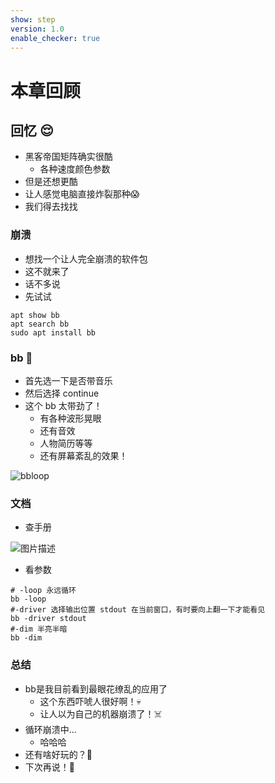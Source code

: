```yaml
---
show: step
version: 1.0
enable_checker: true
---
```


# 本章回顾

## 回忆 😌
- 黑客帝国矩阵确实很酷
	- 各种速度颜色参数
- 但是还想更酷
- 让人感觉电脑直接炸裂那种😱 
- 我们得去找找

### 崩溃
- 想找一个让人完全崩溃的软件包
- 这不就来了
- 话不多说
- 先试试

```shell
apt show bb
apt search bb
sudo apt install bb
```

### bb 👻

- 首先选一下是否带音乐
- 然后选择 continue
- 这个 bb  太带劲了！
	- 有各种波形晃眼
	- 还有音效
	- 人物简历等等
	- 还有屏幕紊乱的效果！

![bbloop]( https://labfile.oss.aliyuncs.com/courses/2712/bbloop.png)

### 文档

- 查手册

![图片描述](https://doc.shiyanlou.com/courses/uid1190679-20220902-1662083144873)

- 看参数


```shell
# -loop 永远循环
bb -loop
#-driver 选择输出位置 stdout 在当前窗口，有时要向上翻一下才能看见
bb -driver stdout
#-dim 半亮半暗
bb -dim
```

### 总结
- bb是我目前看到最眼花缭乱的应用了
	- 这个东西吓唬人很好啊！💀
	- 让人以为自己的机器崩溃了！☠️ 
- 循环崩溃中...
	- 哈哈哈
- 还有啥好玩的？👻 
- 下次再说！👋
